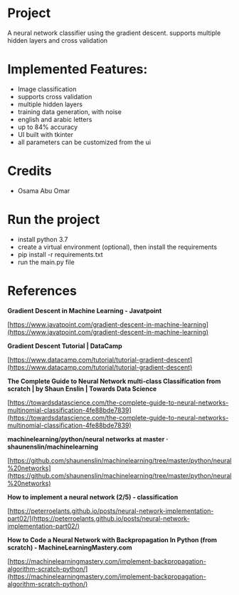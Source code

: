 # Project
A neural network classifier using the gradient descent. supports multiple hidden layers and cross validation

# Implemented Features:

- Image classification
- supports cross validation
- multiple hidden layers
- training data generation, with noise
- english and arabic letters
- up to 84% accuracy
- UI built with tkinter
- all parameters can be customized from the ui

# Credits
- Osama Abu Omar

# Run the project
- install python 3.7
- create a virtual environment (optional), then install the requirements
- pip install -r requirements.txt
- run the main.py file

# References

**Gradient Descent in Machine Learning - Javatpoint**

[https://www.javatpoint.com/gradient-descent-in-machine-learning](https://www.javatpoint.com/gradient-descent-in-machine-learning)

**Gradient Descent Tutorial | DataCamp**

[https://www.datacamp.com/tutorial/tutorial-gradient-descent](https://www.datacamp.com/tutorial/tutorial-gradient-descent)

**The Complete Guide to Neural Network multi-class Classification from scratch | by Shaun Enslin | Towards Data Science**

[https://towardsdatascience.com/the-complete-guide-to-neural-networks-multinomial-classification-4fe88bde7839](https://towardsdatascience.com/the-complete-guide-to-neural-networks-multinomial-classification-4fe88bde7839)

**machinelearning/python/neural networks at master · shaunenslin/machinelearning**

[https://github.com/shaunenslin/machinelearning/tree/master/python/neural%20networks](https://github.com/shaunenslin/machinelearning/tree/master/python/neural%20networks)

**How to implement a neural network (2/5) - classification**

[https://peterroelants.github.io/posts/neural-network-implementation-part02/](https://peterroelants.github.io/posts/neural-network-implementation-part02/)

**How to Code a Neural Network with Backpropagation In Python (from scratch) - MachineLearningMastery.com**

[https://machinelearningmastery.com/implement-backpropagation-algorithm-scratch-python/](https://machinelearningmastery.com/implement-backpropagation-algorithm-scratch-python/)
